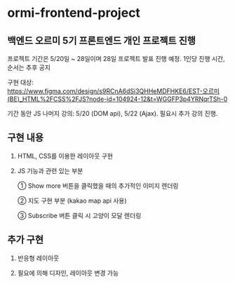 # ormi-frontend-project
## 백엔드 오르미 5기 프론트엔드 개인 프로젝트 진행

프로젝트 기간은 5/20일 ~ 28일이며 28일 프로젝트 발표 진행 예정. 1인당 진행 시간, 순서는 추후 공지

구현 대상: https://www.figma.com/design/s9RCnA6dSi3QHHeMDFHKE6/EST-오르미(BE)_HTML%2FCSS%2FJS?node-id=104924-12&t=WGGFP3p4YRNqrTSh-0

기간 동안 JS 나머지 강의: 5/20 (DOM api), 5/22 (Ajax). 필요시 추가 강의 진행.

## 구현 내용
1. HTML, CSS를 이용한 레이아웃 구현

2. JS 기능과 관련 있는 부분
   
    ① Show more 버튼을 클릭했을 때의 추가적인 이미지 렌더링

    ② 지도 구현 부분 (kakao map api 사용)

    ③ Subscribe 버튼 클릭 시 고양이 모달 렌더링

## 추가 구현
1. 반응형 레이아웃

2. 필요에 의해 디자인, 레이아웃 변경 가능
